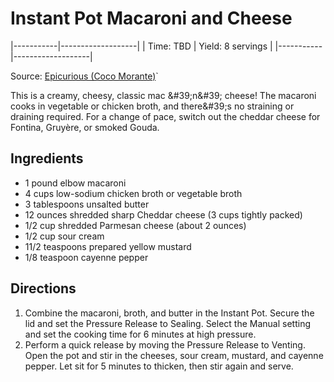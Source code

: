 # Instant Pot Macaroni and Cheese

|-----------|-------------------|
| Time: TBD | Yield: 8 servings |
|-----------|-------------------|

Source: [Epicurious (Coco Morante)](https://www.epicurious.com/recipes/food/views/instant-pot-macaroni-and-cheese)`

This is a creamy, cheesy, classic mac &amp;#39;n&amp;#39; cheese! The
macaroni cooks in vegetable or chicken broth, and there&amp;#39;s no
straining or draining required. For a change of pace, switch out the
cheddar cheese for Fontina, Gruyère, or smoked Gouda.

## Ingredients

* 1 pound elbow macaroni 
* 4 cups low-sodium chicken broth or vegetable broth  
* 3 tablespoons unsalted butter  
* 12 ounces shredded sharp Cheddar cheese (3 cups tightly packed) 
* 1/2 cup shredded Parmesan cheese (about 2 ounces)  
* 1/2 cup sour cream  
* 11/2 teaspoons prepared yellow mustard  
* 1/8 teaspoon cayenne pepper 

## Directions

1. Combine the macaroni, broth, and butter in the Instant Pot. Secure
   the lid and set the Pressure Release to Sealing. Select the Manual
   setting and set the cooking time for 6 minutes at high pressure. 
2. Perform a quick release by moving the Pressure Release to
   Venting. Open the pot and stir in the cheeses, sour cream, mustard,
   and cayenne pepper. Let sit for 5 minutes to thicken, then stir
   again and serve. 

